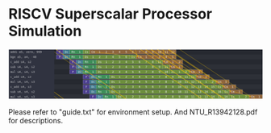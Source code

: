 # RISCV Superscalar Processor Simulation
![Konata screenshot](images/ILP.png)

Please refer to "guide.txt" for environment setup.
And NTU_R13942128.pdf for descriptions.